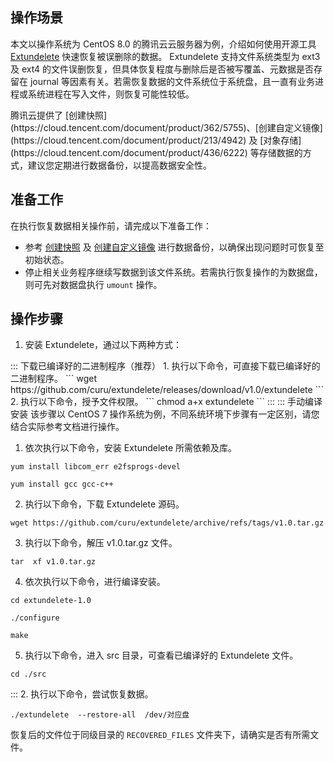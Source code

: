 ## 操作场景
本文以操作系统为 CentOS 8.0 的腾讯云云服务器为例，介绍如何使用开源工具 [Extundelete](https://sourceforge.net/projects/extundelete/) 快速恢复被误删除的数据。
Extundelete 支持文件系统类型为 ext3 及 ext4 的文件误删恢复，但具体恢复程度与删除后是否被写覆盖、元数据是否存留在 journal 等因素有关。若需恢复数据的文件系统位于系统盘，且一直有业务进程或系统进程在写入文件，则恢复可能性较低。

<dx-alert infotype="explain" title="">
腾讯云提供了 [创建快照](https://cloud.tencent.com/document/product/362/5755)、[创建自定义镜像](https://cloud.tencent.com/document/product/213/4942) 及 [对象存储](https://cloud.tencent.com/document/product/436/6222) 等存储数据的方式，建议您定期进行数据备份，以提高数据安全性。
</dx-alert>




## 准备工作
在执行恢复数据相关操作前，请完成以下准备工作：
 - 参考 [创建快照](https://cloud.tencent.com/document/product/362/5755) 及 [创建自定义镜像](https://cloud.tencent.com/document/product/213/4942) 进行数据备份，以确保出现问题时可恢复至初始状态。
- 停止相关业务程序继续写数据到该文件系统。若需执行恢复操作的为数据盘，则可先对数据盘执行 `umount` 操作。


## 操作步骤

1. 安装 Extundelete，通过以下两种方式：
<dx-tabs>
::: 下载已编译好的二进制程序（推荐）
1. 执行以下命令，可直接下载已编译好的二进制程序。
```
wget https://github.com/curu/extundelete/releases/download/v1.0/extundelete
```
2. 执行以下命令，授予文件权限。
```
chmod a+x extundelete
```
:::
::: 手动编译安装

<dx-alert infotype="explain" title="">
该步骤以 CentOS 7 操作系统为例，不同系统环境下步骤有一定区别，请您结合实际参考文档进行操作。
</dx-alert>



1. 依次执行以下命令，安装 Extundelete 所需依赖及库。
```shell
yum install libcom_err e2fsprogs-devel
```
```shell
yum install gcc gcc-c++ 
```
2. 执行以下命令，下载 Extundelete 源码。
```
wget https://github.com/curu/extundelete/archive/refs/tags/v1.0.tar.gz
```
3. 执行以下命令，解压 v1.0.tar.gz 文件。
```
tar  xf v1.0.tar.gz
```
4. 依次执行以下命令，进行编译安装。
```
cd extundelete-1.0
```
```
./configure
```
```
make
```
5. 执行以下命令，进入 src 目录，可查看已编译好的 Extundelete 文件。
```
cd ./src
```
:::
</dx-tabs>
2. 执行以下命令，尝试恢复数据。
```
./extundelete  --restore-all  /dev/对应盘
```
恢复后的文件位于同级目录的 `RECOVERED_FILES` 文件夹下，请确实是否有所需文件。


